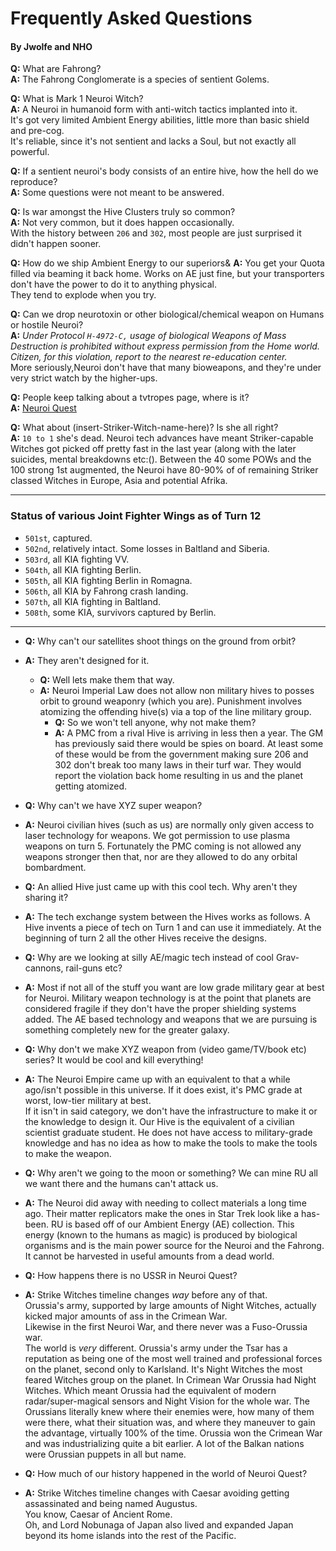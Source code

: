# Frequently Asked Questions
#### By Jwolfe and NHO

**Q:** What are Fahrong?  
**A:** The Fahrong Conglomerate is a species of sentient Golems.

**Q:** What is Mark 1 Neuroi Witch?  
**A:** A Neuroi in humanoid form with anti-witch tactics implanted into it.  
It's got very limited Ambient Energy abilities, little more than basic shield and pre-cog.  
It's reliable, since it's not sentient and lacks a Soul, but not exactly all powerful. 

**Q:** If a sentient neuroi's body consists of an entire hive, how the hell do we reproduce?  
**A:** Some questions were not meant to be answered.

**Q:** Is war amongst the Hive Clusters truly so common?  
**A:** Not very common, but it does happen occasionally.  
With the history between `206` and `302`, most people are just surprised it didn't happen sooner.

**Q:** How do we ship Ambient Energy to our superiors&
**A:** You get your Quota filled via beaming it back home. Works on AE just fine, but your transporters don't have the power to do it to anything physical.  
They tend to explode when you try.
 
**Q:** Can we drop neurotoxin or other biological/chemical weapon on Humans or hostile Neuroi?  
**A:** *Under Protocol `H-4972-C,` usage of biological Weapons of Mass Destruction is prohibited without express permission from the Home world. Citizen, for this violation, report to the nearest re-education center.*   
More seriously,Neuroi don't have that many bioweapons, and they're under very strict watch by the higher-ups. 

**Q:** People keep talking about a tvtropes page, where is it?  
**A:** [Neuroi Quest](http://tvtropes.org/pmwiki/pmwiki.php/Roleplay/NeuroiQuest)

**Q:** What about (insert-Striker-Witch-name-here)? Is she all right?  
**A:** `10 to 1` she's dead. Neuroi tech advances have meant Striker-capable Witches got picked off pretty fast in the last year (along with the later suicides, mental breakdowns etc:(). Between the 40 some POWs and the 100 strong 1st augmented, the Neuroi have 80-90% of of remaining Striker classed Witches in Europe, Asia and potential Afrika.

---
### Status of various Joint Fighter Wings as of Turn 12

* `501st`, captured.
* `502nd`, relatively intact. Some losses in Baltland and Siberia.
* `503rd`, all KIA fighting VV.
* `504th`, all KIA fighting Berlin.
* `505th`, all KIA fighting Berlin in Romagna.
* `506th`, all KIA by Fahrong crash landing.
* `507th`, all KIA fighting in Baltland.
* `508th`, some KIA, survivors captured by Berlin.

---

- **Q:** Why can't our satellites shoot things on the ground from orbit?
- **A:** They aren't designed for it.  
  - **Q:** Well lets make them that way.
  - **A:** Neuroi Imperial Law does not allow non military hives to posses orbit to ground weaponry (which you are). Punishment involves atomizing the offending hive(s) via a top of the line military group.
    - **Q:** So we won't tell anyone, why not make them?
    - **A:** A PMC from a rival Hive is arriving in less then a year. The GM has previously said there would be spies on board. At least some of these would be from the government making sure 206 and 302 don't break too many laws in their turf war. They would report the violation back home resulting in us and the planet getting atomized.
    

- **Q:** Why can't we have XYZ super weapon?
- **A:** Neuroi civilian hives (such as us) are normally only given access to laser technology for weapons. We got permission to use plasma weapons on turn 5. Fortunately the PMC coming is not allowed any weapons stronger then that, nor are they allowed to do any orbital bombardment.

- **Q:** An allied Hive just came up with this cool tech. Why aren't they sharing it?
- **A:** The tech exchange system between the Hives works as follows. A Hive invents a piece of tech on Turn 1 and can use it immediately. At the beginning of turn 2 all the other Hives receive the designs.

- **Q:** Why are we looking at silly AE/magic tech instead of cool Grav-cannons, rail-guns etc?
- **A:** Most if not all of the stuff you want are low grade military gear at best for Neuroi. Military weapon technology is at the point that planets are considered fragile if they don't have the proper shielding systems added. The AE based technology and weapons that we are pursuing is something completely new for the greater galaxy.

- **Q:** Why don't we make XYZ weapon from (video game/TV/book etc) series? It would be cool and kill everything!
- **A:** The Neuroi Empire came up with an equivalent to that a while ago/isn't possible in this universe. If it does exist, it's PMC grade at worst, low-tier military at best.  
If it isn't in said category, we don't have the infrastructure to make it or the knowledge to design it. Our Hive is the equivalent of a civilian scientist graduate student. He does not have access to military-grade knowledge and has no idea as how to make the tools to make the tools to make the weapon.

- **Q:** Why aren't we going to the moon or something? We can mine RU all we want there and the humans can't attack us.
- **A:** The Neuroi did away with needing to collect materials a long time ago. Their matter replicators make the ones in Star Trek look like a has-been. RU is based off of our Ambient Energy (AE) collection. This energy (known to the humans as magic) is produced by biological organisms and is the main power source for the Neuroi and the Fahrong. It cannot be harvested in useful amounts from a dead world. 

- **Q:** How happens there is no USSR in Neuroi Quest?
- **A:** Strike Witches timeline changes *way* before any of that.  
Orussia's army, supported by large amounts of Night Witches, actually kicked major amounts of ass in the Crimean War.  
Likewise in the first Neuroi War, and there never was a Fuso-Orussia war.  
The world is *very* different. Orussia's army under the Tsar has a reputation as being one of the most well trained and professional forces on the planet, second only to Karlsland. It's Night Witches the most feared Witches group on the planet. 
In Crimean War Orussia had Night Witches. Which meant Orussia had the equivalent of modern radar/super-magical sensors and Night Vision for the whole war.
The Orussians literally knew where their enemies were, how many of them were there, what their situation was, and where they maneuver to gain the advantage, virtually 100% of the time.
Orussia won the Crimean War and was industrializing quite a bit earlier. A lot of the Balkan nations were Orussian puppets in all but name.

- **Q:** How much of our history happened in the world of Neuroi Quest?
- **A:** Strike Witches timeline changes with Caesar avoiding getting assassinated and being named Augustus.  
You know, Caesar of Ancient Rome.  
Oh, and Lord Nobunaga of Japan also lived and expanded Japan beyond its home islands into the rest of the Pacific.
